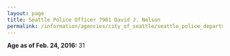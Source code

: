 ```yaml
---
layout: page
title: Seattle Police Officer 7981 David J. Nelson
permalink: /information/agencies/city_of_seattle/seattle_police_department/copbook/7981/
---
```


**Age as of Feb. 24, 2016:** 31
